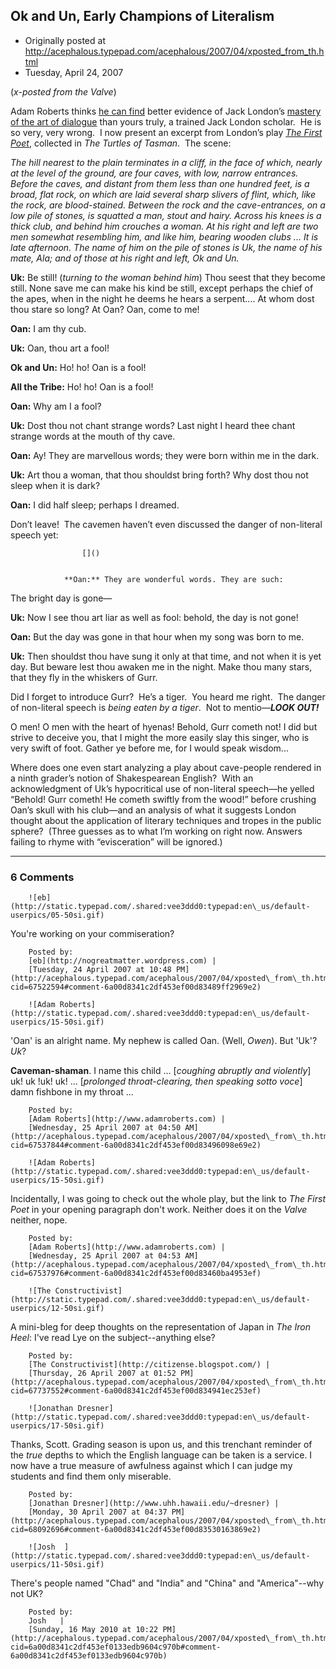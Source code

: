 ## Ok and Un, Early Champions of Literalism

 * Originally posted at http://acephalous.typepad.com/acephalous/2007/04/xposted_from_th.html
 * Tuesday, April 24, 2007



(_x-posted from the Valve_)

Adam Roberts thinks [he can find](http://acephalous.typepad.com/acephalous/2007/04/why\_all\_the\_des.html#comment-67424892) better evidence of Jack London’s [mastery of the art of dialogue](http://acephalous.typepad.com/acephalous/2007/04/why\_all\_the\_des.html) than yours truly, a trained Jack London scholar.  He is so very, very wrong.  I now present an excerpt from London’s play [_The First Poet_](http://www.jacklondons.net/writings/TurtlesTasman/first\_poet.html), collected in _The Turtles of Tasman_.  The scene:

_The hill nearest to the plain terminates in a cliff,
in the face of which, nearly at the level of the ground, are four
caves, with low, narrow entrances. Before the caves, and distant from
them less than one hundred feet, is a broad, flat rock, on which are
laid several sharp slivers of flint, which, like the rock, are
blood-stained. Between the rock and the cave-entrances, on a low pile
of stones, is squatted a man, stout and hairy. Across his knees is a
thick club, and behind him crouches a woman. At his right and left are
two men somewhat resembling him, and like him, bearing wooden clubs ...
It is late afternoon. The name of him on the pile of stones is Uk, the
name of his mate, Ala; and of those at his right and left, Ok and Un._

**Uk:** Be still! (_turning to the woman behind him_) Thou
seest that they become still. None save me can make his kind be still,
except perhaps the chief of the apes, when in the night he deems he
hears a serpent.... At whom dost thou stare so long? At Oan? Oan, come
to me!

**Oan:** I am thy cub.

**Uk:** Oan, thou art a fool!

**Ok and Un:** Ho! ho! Oan is a fool!

**All the Tribe:** Ho! ho! Oan is a fool!

**Oan:** Why am I a fool?

**Uk:** Dost thou not chant strange words? Last night I heard thee chant strange words at the mouth of thy cave.

**Oan:** Ay! They are marvellous words; they were born within me in the dark.

**Uk:** Art thou a woman, that thou shouldst bring forth? Why dost thou not sleep when it is dark?

**Oan:** I did half sleep; perhaps I dreamed.

Don’t leave!  The cavemen haven’t even discussed the danger of non-literal speech yet:

		

					[]()
			

				**Oan:** They are wonderful words. They are such:

The bright day is gone—

**Uk:** Now I see thou art liar as well as fool: behold, the day is not gone!

**Oan:** But the day was gone in that hour when my song was born to me.

**Uk:** Then shouldst thou have sung it only at that time, and not
when it is yet day. But beware lest thou awaken me in the night. Make
thou many stars, that they fly in the whiskers of Gurr.

Did I forget to introduce Gurr?  He’s a tiger.  You heard me right.  The danger of non-literal speech is _being eaten by a tiger_.  Not to mentio—**_LOOK OUT!_**

O men! O men with the heart of hyenas! Behold, Gurr
cometh not! I did but strive to deceive you, that I might the more
easily slay this singer, who is very swift of foot. Gather ye before
me, for I would speak wisdom...

Where does one even start analyzing a play about cave-people rendered
in a ninth grader’s notion of Shakespearean English?  With an
acknowledgment of Uk’s hypocritical use of non-literal speech—he yelled
“Behold! Gurr cometh! He cometh swiftly from the wood!” before crushing
Oan’s skull with his club—and an analysis of what it suggests London
thought about the application of literary techniques and tropes in the
public sphere?  (Three guesses as to what I’m working on right now. 
Answers failing to rhyme with “evisceration” will be ignored.)

			

* * *

### 6 Comments 

		

                
[]()

	

		![eb](http://static.typepad.com/.shared:vee3ddd0:typepad:en\_us/default-userpics/05-50si.gif)
	

	

		

You're working on your commiseration?

	

		Posted by:
		[eb](http://nogreatmatter.wordpress.com) |
		[Tuesday, 24 April 2007 at 10:48 PM](http://acephalous.typepad.com/acephalous/2007/04/xposted\_from\_th.html?cid=67522594#comment-6a00d8341c2df453ef00d83489ff2969e2)

[]()

	

		![Adam Roberts](http://static.typepad.com/.shared:vee3ddd0:typepad:en\_us/default-userpics/15-50si.gif)
	

	

		

'Oan' is an alright name.  My nephew is called Oan.  (Well, _Owen_). But 'Uk'?  _Uk_?

**Caveman-shaman**.  I name this child ... [_coughing abruptly and violently_] uk! uk !uk! uk! ... [_prolonged throat-clearing, then speaking sotto voce_] damn fishbone in my throat ...

		Posted by:
		[Adam Roberts](http://www.adamroberts.com) |
		[Wednesday, 25 April 2007 at 04:50 AM](http://acephalous.typepad.com/acephalous/2007/04/xposted\_from\_th.html?cid=67537844#comment-6a00d8341c2df453ef00d83496098e69e2)

[]()

	

		![Adam Roberts](http://static.typepad.com/.shared:vee3ddd0:typepad:en\_us/default-userpics/15-50si.gif)
	

	

		

Incidentally, I was going to check out the whole play, but the link to _The First Poet_ in your opening paragraph don't work.  Neither does it on the _Valve_ neither, nope.

	

		Posted by:
		[Adam Roberts](http://www.adamroberts.com) |
		[Wednesday, 25 April 2007 at 04:53 AM](http://acephalous.typepad.com/acephalous/2007/04/xposted\_from\_th.html?cid=67537976#comment-6a00d8341c2df453ef00d83460ba4953ef)

[]()

	

		![The Constructivist](http://static.typepad.com/.shared:vee3ddd0:typepad:en\_us/default-userpics/12-50si.gif)
	

	

		

A mini-bleg for deep thoughts on the representation of Japan in _The Iron Heel_:  I've read Lye on the subject--anything else?

	

		Posted by:
		[The Constructivist](http://citizense.blogspot.com/) |
		[Thursday, 26 April 2007 at 01:52 PM](http://acephalous.typepad.com/acephalous/2007/04/xposted\_from\_th.html?cid=67737552#comment-6a00d8341c2df453ef00d834941ec253ef)

[]()

	

		![Jonathan Dresner](http://static.typepad.com/.shared:vee3ddd0:typepad:en\_us/default-userpics/17-50si.gif)
	

	

		

Thanks, Scott. Grading season is upon us, and this trenchant reminder of the _true_ depths to which the English language can be taken is a service. I now have a true measure of awfulness against which I can judge my students and find them only miserable.

	

		Posted by:
		[Jonathan Dresner](http://www.uhh.hawaii.edu/~dresner) |
		[Monday, 30 April 2007 at 04:37 PM](http://acephalous.typepad.com/acephalous/2007/04/xposted\_from\_th.html?cid=68092696#comment-6a00d8341c2df453ef00d83530163869e2)

[]()

	

		![Josh  ](http://static.typepad.com/.shared:vee3ddd0:typepad:en\_us/default-userpics/11-50si.gif)
	

	

		

There's people named "Chad" and "India" and "China" and "America"--why not UK?

	

		Posted by:
		Josh   |
		[Sunday, 16 May 2010 at 10:22 PM](http://acephalous.typepad.com/acephalous/2007/04/xposted\_from\_th.html?cid=6a00d8341c2df453ef0133edb9604c970b#comment-6a00d8341c2df453ef0133edb9604c970b)

		

        